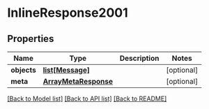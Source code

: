 # InlineResponse2001

## Properties
Name | Type | Description | Notes
------------ | ------------- | ------------- | -------------
**objects** | [**list[Message]**](Message.md) |  | [optional] 
**meta** | [**ArrayMetaResponse**](ArrayMetaResponse.md) |  | [optional] 

[[Back to Model list]](../README.md#documentation-for-models) [[Back to API list]](../README.md#documentation-for-api-endpoints) [[Back to README]](../README.md)


